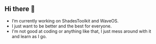 ## Hi there 👋

<!--
**khuza08/khuza08** is a ✨ _special_ ✨ repository because its `README.md` (this file) appears on your GitHub profile.

Here are some ideas to get you started:-->

- I’m currently working on ShadesToolkit and WaveOS.
- I just want to be better and the best for everyone.
- I'm not good at coding or anything like that, I just mess around with it and learn as I go.
